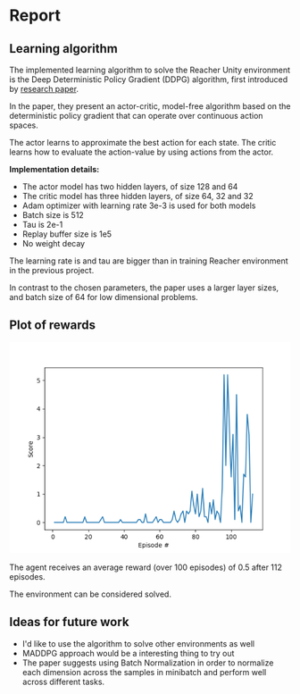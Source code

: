 # Report

## Learning algorithm

The implemented learning algorithm to solve the Reacher Unity environment is the Deep Deterministic Policy Gradient (DDPG) algorithm, first introduced by [research paper](https://arxiv.org/abs/1509.02971).

In the paper, they present an actor-critic, model-free algorithm based on the deterministic policy gradient that can operate over continuous action spaces.

The actor learns to approximate the best action for each state. The critic learns how to evaluate the action-value by using actions from the actor.

**Implementation details:**
- The actor model has two hidden layers, of size 128 and 64
- The critic model has three hidden layers, of size 64, 32 and 32
- Adam optimizer with learning rate 3e-3 is used for both models
- Batch size is 512
- Tau is 2e-1
- Replay buffer size is 1e5
- No weight decay

The learning rate is and tau are bigger than in training Reacher environment in the previous project.

In contrast to the chosen parameters, the paper uses a larger layer sizes, and batch size of 64 for low dimensional problems.

## Plot of rewards

![Score plot](files/scores.png?raw=true "Plot of rewards")

The agent receives an average reward (over 100 episodes) of 0.5 after 112 episodes.

The environment can be considered solved.

## Ideas for future work

- I'd like to use the algorithm to solve other environments as well
- MADDPG approach would be a interesting thing to try out
- The paper suggests using Batch Normalization in order to normalize each dimension across the samples in minibatch and perform well across different tasks.
